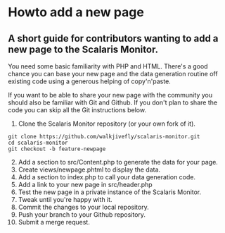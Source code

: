 # Howto add a new page

## A short guide for contributors wanting to add a new page to the Scalaris Monitor.

You need some basic familiarity with PHP and HTML.
There's a good chance you can base your new page and the data generation routine
off existing code using a generous helping of copy'n'paste.  

If you want to be able to share your new page with the community you should also 
be familiar with Git and Github. 
If you don't plan to share the code you can skip all the Git instructions below.


1. Clone the Scalaris Monitor repository (or your own fork of it).
```
git clone https://github.com/walkjivefly/scalaris-monitor.git
cd scalaris-monitor
git checkout -b feature-newpage
```
2. Add a section to src/Content.php to generate the data for your page.
3. Create views/newpage.phtml to display the data.
4. Add a section to index.php to call your data generation code.
5. Add a link to your new page in src/header.php
6. Test the new page in a private instance of the Scalaris Monitor.
7. Tweak until you're happy with it.
8. Commit the changes to your local repository.
9. Push your branch to your Github repository.
10. Submit a merge request.
